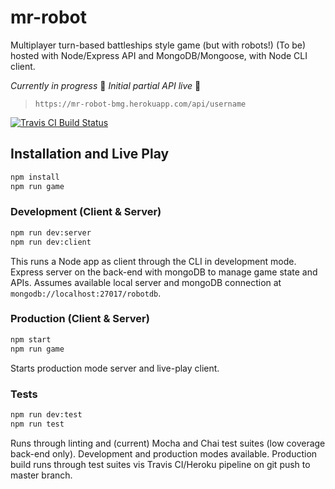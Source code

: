 # mr-robot
Multiplayer turn-based battleships style game (but with robots!)
(To be) hosted with Node/Express API and MongoDB/Mongoose, with Node CLI client.

*Currently in progress* :penguin:
*Initial partial API live* :bear:
> `https://mr-robot-bmg.herokuapp.com/api/username`

[![Travis CI Build Status](https://travis-ci.org/Pallandor/mr-robot.svg?branch=master)](https://travis-ci.org/Pallandor/mr-robot)

## Installation and Live Play
```bash
npm install
npm run game
```

### Development (Client & Server)

```bash
npm run dev:server
npm run dev:client
```
This runs a Node app as client through the CLI in development mode.
Express server on the back-end with mongoDB to manage game state and APIs.
Assumes available local server and mongoDB connection at `mongodb://localhost:27017/robotdb`.

### Production (Client & Server)

```bash
npm start
npm run game
```
Starts production mode server and live-play client.

### Tests
```bash
npm run dev:test
npm run test
```
Runs through linting and (current) Mocha and Chai test suites (low coverage back-end only).
Development and production modes available.
Production build runs through test suites vis Travis CI/Heroku pipeline on git push to master branch.
